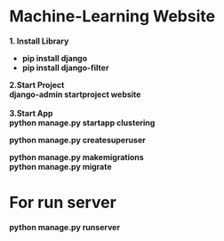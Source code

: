 # Machine-Learning Website

<b>1. Install Library<b>
<ul>
  <li>pip install django</li>
  <li>pip install django-filter</li>
</ul>
<b>2.Start Project</b> <br>
django-admin startproject website <br> <br>
<b>3.Start App<b> <br>
python manage.py startapp clustering


python manage.py createsuperuser

python manage.py makemigrations
<br>
python manage.py migrate

# For run server
python manage.py runserver
